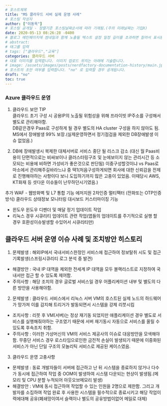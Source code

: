 ```yaml
---
# 포스트제목
title: "MS 클라우드 서버 실제 운영 사례"
# 포스팅 작성자
author: ["이동옥"] 
# 포스팅 공개일 - 정렬기준 포스팅날짜순서에 따라 기재됨.(주의 미래날짜는 기입X)
date: 2020-05-13 08:26:28 -0400
# 블로그 메인페이지에 썸네일과 함께 노출될 텍스트 설정 일정 길이를 초과하면 잘려서 표시됨.
# abstract:
# 태그를 입력
# tags: ["클라우드","교육"]
categories: 클라우드 서버
# 대표 이미지를 입력합니다. 이미지 업로드 위치는 아래에 기술합니다.
# image: /assets/images/posts/nerdfactory-documentation-history/main.jpg
# 포스트의 초안 여부를 입력합니다. "no" 로 입력할 경우 공개됩니다.
draft: "no"
toc: true
---
```

### Azure 클라우드 운영
1. 클라우드 보안 TIP  
 클라우드 초기 구성 시 공용IP의 노출될 위험성을 위해 프라이빗 IP주소를 구성해서 별도로 관리해야함.  
 DB같은경우 Paas로 구성하게 될 경우 별도의 HA cluster 구성을 하지 않아도 됨. MS에서 장애발생 99% 보장.(실제운영하면서 정기점검을 제외한 DB장애발생 이슈 없었음.)

2. DB에 장애발생시 복제한 대체서버로 서비스 중단 될 리스크 감소 (대신 월 Paas비용이 단편적으로는 비싸보이나 클러스터링구조 및 눈에보이지 않는 관리시간 등 소모되는 비용에 비하면 가성비가 좋은것으로 판단됨) 이중구성할것이냐 vs Paas로 마소에서 관리해주길바라느냐 중 택1(처음구성하게되면 회사에 대한 신뢰감을 전제로 진행해야하는 사항이다 보니 도입하기까지 많은 고충이 있었음. 이때당시 AWS, KT화재 등 셧다운 이슈들이 난무하던시기였음.)  

추가 WAF - 웹방화벽 및 L7 통합 기능 에저지원
2차인증 멀티팩터 (전화또는 OTP인증방식)
클라우드 상태정보 모니터링 대시보드 커스터마이징 기능

 - 윈도우 윈도우 디펜더 및 매달 정기 업데이트 작업
 - 리눅스 경우 시큐리티 업데이트 관련 작업(앱들의 업데이트를 주기적으로 실행 할 경우 호환성이슈발생할 수있어서 시큐리티만)
 
## 클라우드 서버 운영 이슈 사례 및 조치방안 히스토리
 1. 문제발생 :  해외IP에서 국내서비스한정인 서비스에 접근하여 정보탈취 시도 및 접근 기록발생(스프링시큐리티 로그 분석 중 발견)  
  - 해결방안 : 국내 IP 대역을 제외한 전세계 IP 대역을 모두 블랙리스트로 지정하여 국내서만 접근 할 수 있도록 제어함.  
  - 주의사항 : 해당 조치의 경우 글로벌 서비스일 경우 어플리케이션 내부 및 별도의 다른 방안을 사용해야함.  
  
 2. 문제발생 : 클라우드 서비스에서 리눅스 서버 VM의 호스트된 실제 노드의 하드웨어가 망가져 이를 감지해 트리거가 발동되면서 시스템을 강제 리붓시킴  
  - 조치사항 : 리붓 후 VM(서버)는 정상 재기동 되었지만 애플리케이션 경우 별도로 서비스를 실행해줘야하는 구조였기 때문에 서버 재기동시 자동으로 서비스를 올릴 수 있도록 후속조치 취함.  
  - 주의사항 : 이러한 가상머신의 VM의 서비스 제공사의 이슈로 대응방안을 모색해야함. 무중단 서비스 경우 로스타임으로인한 금전적 손실이 발생되기 때문에 이중화된 서비스가 아닌 단일 구조의 모놀리틱 서비스로 제공된 케이스였음.  
 
 3. 클라우드 운영 고충사항  
  - 문제발생 : 동료 개발자들이 서버에 접근하고 난 뒤 시스템을 종료하지 않거나 다수가 동시에 접근하여 작업 중 OOM이 발생하여 시스템 다운되는 현상이 발생됨.(메모리 및 CPU 분할 누적되어 아웃오브메모리 발생)  
  - 해결방안 : VM에 동시 접근하여 작업할 수 있는 인원을 2명으로 제한함. 그리고 개발자를 소집하여 작업 완료 후 사용한 시스템을 필수적으로 종료시키고 해당 작업이력에대해 공유(폐쇄망이여서 슬랙이나 별도의 공유방법이없어 메일로 대체)  
